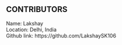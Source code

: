 <h2 align="left">CONTRIBUTORS</h2>
<p>Name: Lakshay <br>
Location: Delhi, India <br>
Github link:  https://github.com/LakshaySK106</p>